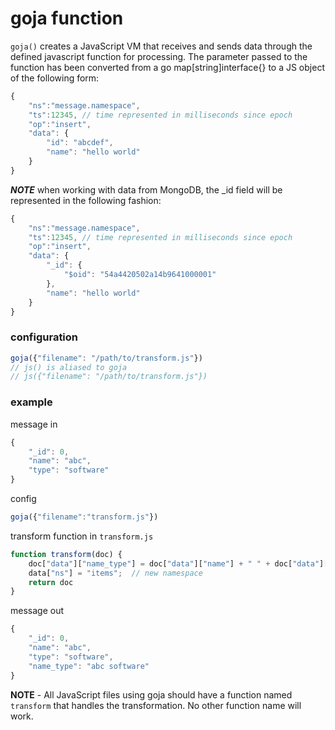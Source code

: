 # goja function

`goja()` creates a JavaScript VM that receives and sends data through the defined javascript function for processing. The parameter passed to the function has been converted from a go map[string]interface{} to a JS object of the following form:

```js
{
    "ns":"message.namespace",
    "ts":12345, // time represented in milliseconds since epoch
    "op":"insert",
    "data": {
        "id": "abcdef",
        "name": "hello world"
    }
}
```

***NOTE*** when working with data from MongoDB, the _id field will be represented in the following fashion:

```js
{
    "ns":"message.namespace",
    "ts":12345, // time represented in milliseconds since epoch
    "op":"insert",
    "data": {
        "_id": {
            "$oid": "54a4420502a14b9641000001"
        },
        "name": "hello world"
    }
}
```

### configuration

```javascript
goja({"filename": "/path/to/transform.js"})
// js() is aliased to goja
// js({"filename": "/path/to/transform.js"})
```

### example

message in

```js
{
    "_id": 0,
    "name": "abc",
    "type": "software"
}
```

config

```js
goja({"filename":"transform.js"})
```

transform function in `transform.js`

```js
function transform(doc) {
    doc["data"]["name_type"] = doc["data"]["name"] + " " + doc["data"]["type"];
    data["ns"] = "items";  // new namespace
    return doc
}
```

message out

```js
{
    "_id": 0,
    "name": "abc",
    "type": "software",
    "name_type": "abc software"
}
```

**NOTE** - All JavaScript files using goja should have a function named `transform` that handles the transformation. 
No other function name will work.
